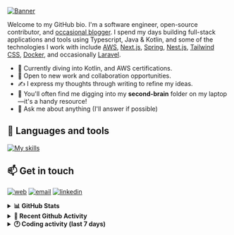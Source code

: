 [![Banner](https://raw.githubusercontent.com/wilfriedago/wilfriedago/main/assets/1.png)][website]

Welcome to my GitHub bio. I'm a software engineer, open-source contributor, and [occasional blogger][blog]. I spend my days building full-stack applications and tools using Typescript, Java & Kotlin, and some of the technologies I work with include [AWS](https://aws.amazon.com/fr/), [Next.js](https://nextjs.org/), [Spring](https://spring.io/), [Nest.js](https://nestjs.com/), [Tailwind CSS](https://github.com/tailwindlabs/tailwindcss), [Docker](https://www.docker.com/), and occasionally [Laravel](https://laravel.com/).

- 🔭 Currently diving into Kotlin, and AWS certifications.
- 👯 Open to new work and collaboration opportunities.
- ✍️ I express my thoughts through writing to refine my ideas.
- 🧠 You'll often find me digging into my **second-brain** folder on my laptop—it's a handy resource!
- 💬 Ask me about anything (I'll answer if possible)

## 🎨 Languages and tools

[![My skills](https://skillicons.dev/icons?i=typescript,js,nodejs,nest,java,kotlin,spring,python,fastapi,django,aws,docker,vscode,idea,tailwind&perline=15)](https://wilfriedago.dev/about#skills)

## 📫 Get in touch
[![web](https://img.shields.io/badge/WEBSITE-12100E?logo=google-earth&color=282A36)][website]
[![email](https://img.shields.io/badge/MAIL-12100E?logo=mailgun&color=282A36)][mail]
[![linkedin](https://img.shields.io/badge/LINKEDIN-12100E?logo=linkedin&color=282A36)][linkedin]


<details>
  <summary><b>📊 GitHub Stats</b></summary>
	<br/>
	<p align="left">
		<img width="49.5%" src="https://github-readme-stats.vercel.app/api?username=wilfriedago&show_icons=true&count_private=true&title_color=10b981&icon_color=10b981&theme=react&hide_border=true&rank_icon=github" />
		<img width="49.5%" src="https://streak-stats.demolab.com/?user=wilfriedago&hide_border=true&theme=react&ring=10b981&fire=fff&currStreakNum=fff&sideLabels=10b981&currStreakLabel=10b981&sideNums=fff" />
	</p>
</details>

<details>
  <summary><b>📅 Recent Github Activity</b></summary>
	<br>

<!--RECENT_ACTIVITY:last_update-->
Last Updated: Monday, November 25th, 2024, 4:18:36 AM
<!--RECENT_ACTIVITY:last_update_end-->

<!--RECENT_ACTIVITY:start-->
1. 💬 Commented on [#258](https://github.com/zce/velite/issues/258#issuecomment-2491913934) in [zce/velite](https://github.com/zce/velite)<br>
2. ❗️ Opened issue [#258](https://github.com/zce/velite/issues/258) in [zce/velite](https://github.com/zce/velite)<br>
3. 🔱 Forked [wilfriedago/innei-shiro](https://github.com/wilfriedago/innei-shiro) from [Innei/Shiro](https://github.com/Innei/Shiro)<br>
4. ⭐ Starred [Innei/Shiro](https://github.com/Innei/Shiro)<br>
5. ⭐ Starred [scylladb/scylladb](https://github.com/scylladb/scylladb)<br>
<!--RECENT_ACTIVITY:end-->
</details>

<details>
  <summary><b>🕐 Coding activity (last 7 days)</b></summary>
	<br>

<!--START_SECTION:waka-->

```python
Total Time: 33 hrs 51 mins

Java              9 hrs 36 mins   ███████░░░░░░░░░░░░░░░░░░   27.93 %
TypeScript        8 hrs 55 mins   ██████▒░░░░░░░░░░░░░░░░░░   25.95 %
SQL               4 hrs 23 mins   ███▒░░░░░░░░░░░░░░░░░░░░░   12.76 %
TeX               2 hrs 12 mins   █▓░░░░░░░░░░░░░░░░░░░░░░░   06.41 %
JavaScript        1 hr 58 mins    █▒░░░░░░░░░░░░░░░░░░░░░░░   05.75 %
C                 58 mins         ▓░░░░░░░░░░░░░░░░░░░░░░░░   02.83 %
Other             33 mins         ▒░░░░░░░░░░░░░░░░░░░░░░░░   01.64 %
```

<!--END_SECTION:waka-->
</details>

[website]: https://wilfriedago.dev
[linkedin]: https://linkedin.com/in/wilfriedago
[blog]: https://wilfriedago.dev/blog
[mail]: mailto:me@wilfriedago.dev
